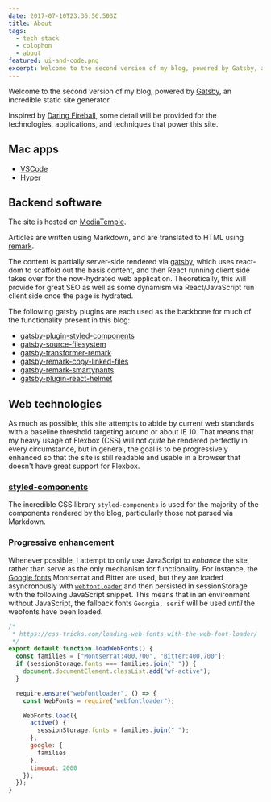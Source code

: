 ```yaml
---
date: 2017-07-10T23:36:56.503Z
title: About
tags:
  - tech stack
  - colophon
  - about
featured: ui-and-code.png
excerpt: Welcome to the second version of my blog, powered by Gatsby, an incredible site generator. Learn more about the tech stack and things I built to power this blog.
---
```


Welcome to the second version of my blog, powered by [Gatsby][gatsby], an incredible static site generator.

Inspired by [Daring Fireball][df], some detail will be provided for the technologies, applications, and techniques that power this site.

## Mac apps

- [VSCode][vscode]
- [Hyper][hyper]

## Backend software

The site is hosted on [MediaTemple][media-temple].

Articles are written using Markdown, and are translated to HTML using [remark][remark].

The content is partially server-side rendered via [gatsby][gatsby], which uses react-dom to scaffold out the basis content, and then React running client side takes over for the now-hydrated web application. Theoretically, this will provide for great SEO as well as some dynamism via React/JavaScript run client side once the page is hydrated.

The following gatsby plugins are each used as the backbone for much of the functionality present in this blog:

- [gatsby-plugin-styled-components][gatsby-plugin-styled-components]
- [gatsby-source-filesystem][gatsby-source-filesystem]
- [gatsby-transformer-remark][gatsby-transformer-remark]
- [gatsby-remark-copy-linked-files][gatsby-remark-copy-linked-files]
- [gatsby-remark-smartypants][gatsby-remark-smartypants]
- [gatsby-plugin-react-helmet][gatsby-plugin-react-helmet]

## Web technologies

As much as possible, this site attempts to abide by current web standards with a baseline threshold targeting around or about IE 10. That means that my heavy usage of Flexbox (CSS) will not _quite_ be rendered perfectly in every circumstance, but in general, the goal is to be progressively enhanced so that the site is still readable and usable in a browser that doesn't have great support for Flexbox.

### [styled-components][styled-components]

The incredible CSS library `styled-components` is used for the majority of the components rendered by the blog, particularly those not parsed via Markdown.

### Progressive enhancement

Whenever possible, I attempt to only use JavaScript to _enhance_ the site, rather than serve as the only mechanism for functionality. For instance, the [Google fonts][google-fonts] Montserrat and Bitter are used, but they are loaded asyncronously with [`webfontloader`][webfontloader] and then persisted in sessionStorage with the following JavaScript snippet. This means that in an environment without JavaScript, the fallback fonts `Georgia, serif` will be used _until_ the webfonts have been loaded.

```javascript
/*
 * https://css-tricks.com/loading-web-fonts-with-the-web-font-loader/
 */
export default function loadWebFonts() {
  const families = ["Montserrat:400,700", "Bitter:400,700"];
  if (sessionStorage.fonts === families.join(" ")) {
    document.documentElement.classList.add("wf-active");
  }

  require.ensure("webfontloader", () => {
    const WebFonts = require("webfontloader");

    WebFonts.load({
      active() {
        sessionStorage.fonts = families.join(" ");
      },
      google: {
        families
      },
      timeout: 2000
    });
  });
}
```

[gatsby]: https://github.com/gatsbyjs/gatsby
[df]: https://daringfireball.net/colophon/
[vscode]: https://code.visualstudio.com/
[hyper]: https://hyper.is/
[media-temple]: https://mediatemple.net
[remark]: https://www.npmjs.com/package/remark
[gatsby-plugin-catch-links]: https://www.npmjs.com/package/gatsby-plugin-catch-links
[gatsby-plugin-styled-components]: https://www.npmjs.com/package/gatsby-plugin-styled-components
[gatsby-source-filesystem]: https://www.npmjs.com/package/gatsby-source-filesystem
[gatsby-transformer-remark]: https://www.npmjs.com/package/gatsby-transformer-remark
[gatsby-remark-copy-linked-files]: https://www.npmjs.com/package/gatsby-remark-copy-linked-files
[gatsby-remark-prismjs]: https://www.npmjs.com/package/gatsby-remark-prismjs
[gatsby-remark-smartypants]: https://www.npmjs.com/package/gatsby-remark-smartypants
[gatsby-plugin-react-helmet]: https://www.npmjs.com/package/gatsby-plugin-react-helmet
[gatsby-plugin-offline]: https://www.npmjs.com/package/gatsby-plugin-offline
[styled-components]: https://www.styled-components.com/
[google-fonts]: https://fonts.google.com/
[webfontloader]: https://github.com/typekit/webfontloader
